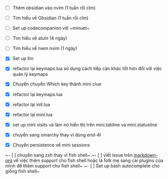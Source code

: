 - [ ] Thêm obsidian vào nvim (1 tuần rồi clm)
- [ ] Tìm hiểu về Obsidian (1 tuần rồi clm)
- [ ] Set up codecompanion với ~minuet~
- [ ] Tìm hiểu về atuin (4 ngày)
- [ ] Tìm hiểu về nwm nvim (1 ngày)

- [x] Set up llm
- [x] refactor lại keymaps.lua sử dụng cách tiếp cận khác tốt hơn đối với việc quản lý keymaps
- [x] Chuyển chuyển Which key thành mini clue
- [x] refactor lại keymaps.lua
- [x] refactor lại init.lua
- [x] refactor lại mini.lua
- [x] set up mini visits và làm nó hiển thị trên mini.tabline và mini.statusline
- [x] chuyển sang omarchy thay vì dùng end-4l
- [x] Chuyển persistence về mini sessions

~- [ ] chuyển sang zsh thay vì fish shell~
~- [ ] viết issue trên [markdown-org](https://github.com/Kurama622/markdown-org/issues/new) về việc thêm support cho fish shell hoặc là folk mẹ sang cái plugins của mình để thêm support cho fish shell~
~- [ ] Set up bash autocomplete cho giống fish shell~
